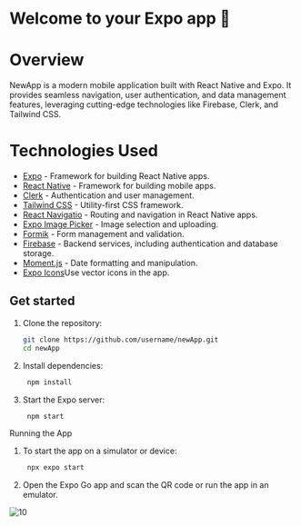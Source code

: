 # Welcome to your Expo app 👋

# Overview
NewApp is a modern mobile application built with React Native and Expo. It provides seamless navigation, user authentication, and data management features, leveraging cutting-edge technologies like Firebase, Clerk, and Tailwind CSS.

# Technologies Used
- [Expo](https://expo.dev/) - Framework for building React Native apps.
- [React Native](https://reactnative.dev/) - Framework for building mobile apps.
- [Clerk](https://clerk.dev/) - Authentication and user management.
- [Tailwind CSS](https://tailwindcss.com/) - Utility-first CSS framework.
- [React Navigatio](https://reactnavigation.org/) - Routing and navigation in React Native apps.
- [Expo Image Picker](https://docs.expo.dev/versions/latest/sdk/imagepicker/) - Image selection and uploading.
- [Formik](https://formik.org/) - Form management and validation.
- [Firebase](https://firebase.google.com/) - Backend services, including authentication and database storage.
- [Moment.js](https://momentjs.com/) - Date formatting and manipulation.
- [Expo Icons](https://icons.expo.fyi/)Use vector icons in the app.


## Get started

1. Clone the repository:

   ```bash
   git clone https://github.com/username/newApp.git
   cd newApp
   ```

2. Install dependencies:

   ```bash
    npm install
   ```

3. Start the Expo server:

   ```bash
    npm start
   ```


Running the App


1. To start the app on a simulator or device:

   ```bash
    npx expo start
   ```
2. Open the Expo Go app and scan the QR code or run the app in an emulator.


![10](https://github.com/user-attachments/assets/e652e711-84bc-40e5-95a6-0f58e56ed93d)

